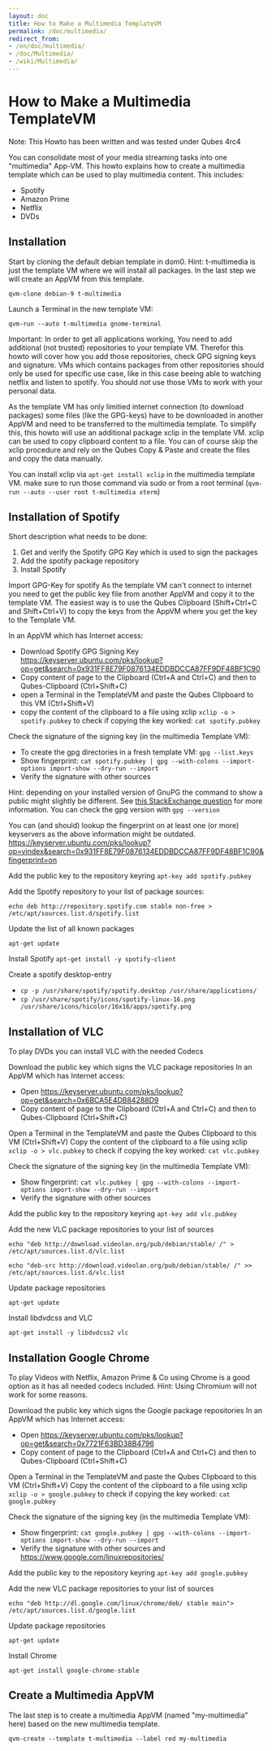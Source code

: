 ```yaml
---
layout: doc
title: How to Make a Multimedia TemplateVM
permalink: /doc/multimedia/
redirect_from:
- /en/doc/multimedia/
- /doc/Multimedia/
- /wiki/Multimedia/
---
```


How to Make a Multimedia TemplateVM
===================================

Note: This Howto has been written and was tested under Qubes 4rc4

You can consolidate most of your media streaming tasks into one "multimedia" App-VM. This howto explains how to create a multimedia template which can be used to play multimedia content.
This includes:

- Spotify
- Amazon Prime
- Netflix
- DVDs

Installation
------------

Start by cloning the default debian template in dom0.
Hint:
t-multimedia is just the template VM where we will install all packages.
In the last step we will create an AppVM from this template.

`qvm-clone debian-9 t-multimedia`

Launch a Terminal in the new template VM:

`qvm-run --auto t-multimedia gnome-terminal`

Important:
In order to get all applications working, You need to add additional (not trusted) repositories to your template VM.
Therefor this howto will cover how you add those repositories, check GPG signing keys and signature.
VMs which contains packages from other repositories should only be used for specific use case, like in this case beeing able to watching netflix and listen to spotify.
You should _not_ use those VMs to work with your personal data.

As the template VM has only limitied internet connection (to download packages) some files (like the GPG-keys) have to be downloaded in another AppVM and need to be transferred to the multimedia template.
To simplify this, this howto will use an additional package xclip in the template VM.
xclip can be used to copy clipboard content to a file.
You can of course skip the xclip procedure and rely on the Qubes Copy & Paste and create the files and copy the data manually.

You can install xclip via `apt-get install xclip` in the multimedia template VM. make sure to run those command via sudo or from a root terminal (`qvm-run --auto --user root t-multimedia xterm`)


Installation of Spotify
-----------------------

Short description what needs to be done:

1. Get and verify the Spotify GPG Key which is used to sign the packages
2. Add the spotify package repository
3. Install Spotify

Import GPG-Key for spotify
As the template VM can't connect to internet you need to get the public key file from another AppVM and copy it to the template VM. The easiest way is to use the Qubes Clipboard (Shift+Ctrl+C and Shift+Ctrl+V) to copy the keys from the AppVM where you get the key to the Template VM.

In an AppVM which has Internet access:
- Download Spotify GPG Signing Key <https://keyserver.ubuntu.com/pks/lookup?op=get&search=0x931FF8E79F0876134EDDBDCCA87FF9DF48BF1C90>
- Copy content of page to the Clipboard (Ctrl+A and Ctrl+C) and then to Qubes-Clipboard (Ctrl+Shift+C)
- open a Terminal in the TemplateVM and paste the Qubes Clipboard to this VM (Ctrl+Shift+V)
- copy the content of the clipboard to a file using xclip
  `xclip -o > spotify.pubkey` to check if copying the key worked: `cat spotify.pubkey`

Check the signature of the signing key (in the multimedia Template VM):
- To create the gpg directories in a fresh template VM: `gpg --list.keys`
- Show fingerprint: `cat spotify.pubkey | gpg --with-colons --import-options import-show --dry-run --import`
- Verify the signature with other sources

Hint: depending on your installed version of GnuPG the command to show a public might slightly be different.
See [this StackExchange question](https://unix.stackexchange.com/questions/391344/gnupg-command-to-show-key-info-from-file) for more information. You can check the gpg version with `gpg --version`

You can (and should) lookup the fingerprint on at least one (or more) keyservers as the above information might be outdated.
<https://keyserver.ubuntu.com/pks/lookup?op=vindex&search=0x931FF8E79F0876134EDDBDCCA87FF9DF48BF1C90&fingerprint=on>

Add the public key to the repository keyring
`apt-key add spotify.pubkey`

Add the Spotify repository to your list of package sources:

`echo deb http://repository.spotify.com stable non-free > /etc/apt/sources.list.d/spotify.list`

Update the list of all known packages

`apt-get update`

Install Spotify
`apt-get install -y spotify-client`

Create a spotify desktop-entry

- `cp -p /usr/share/spotify/spotify.desktop /usr/share/applications/`
- `cp /usr/share/spotify/icons/spotify-linux-16.png /usr/share/icons/hicolor/16x16/apps/spotify.png`


Installation of VLC
-------------------

To play DVDs you can install VLC with the needed Codecs

Download the public key which signs the VLC package repositories
In an AppVM which has Internet access:
- Open <https://keyserver.ubuntu.com/pks/lookup?op=get&search=0x6BCA5E4DB84288D9>
- Copy content of page to the Clipboard (Ctrl+A and Ctrl+C) and then to Qubes-Clipboard (Ctrl+Shift+C)

Open a Terminal in the TemplateVM and paste the Qubes Clipboard to this VM (Ctrl+Shift+V)
Copy the content of the clipboard to a file using xclip
`xclip -o > vlc.pubkey` to check if copying the key worked: `cat vlc.pubkey`

Check the signature of the signing key (in the multimedia Template VM):
- Show fingerprint: `cat vlc.pubkey | gpg --with-colons --import-options import-show --dry-run --import`
- Verify the signature with other sources

Add the public key to the repository keyring
`apt-key add vlc.pubkey`

Add the new VLC package repositories to your list of sources 

`echo "deb http://download.videolan.org/pub/debian/stable/ /" > /etc/apt/sources.list.d/vlc.list`

`echo "deb-src http://download.videolan.org/pub/debian/stable/ /" >> /etc/apt/sources.list.d/vlc.list`

Update package repositories

`apt-get update`

Install libdvdcss and VLC

`apt-get install -y libdvdcss2 vlc`


Installation Google Chrome
--------------------------

To play Videos with Netflix, Amazon Prime & Co using Chrome is a good option as it has all needed codecs included.
Hint: Using Chromium will not work for some reasons.

Download the public key which signs the Google package repositories
In an AppVM which has Internet access:
- Open <https://keyserver.ubuntu.com/pks/lookup?op=get&search=0x7721F63BD38B4796>
- Copy content of page to the Clipboard (Ctrl+A and Ctrl+C) and then to Qubes-Clipboard (Ctrl+Shift+C)

Open a Terminal in the TemplateVM and paste the Qubes Clipboard to this VM (Ctrl+Shift+V)
Copy the content of the clipboard to a file using xclip
`xclip -o > google.pubkey` to check if copying the key worked: `cat google.pubkey`

Check the signature of the signing key (in the multimedia Template VM):
- Show fingerprint: `cat google.pubkey | gpg --with-colons --import-options import-show --dry-run --import`
- Verify the signature with other sources and <https://www.google.com/linuxrepositories/>

Add the public key to the repository keyring
`apt-key add google.pubkey`

Add the new VLC package repositories to your list of sources 

`echo "deb http://dl.google.com/linux/chrome/deb/ stable main"> /etc/apt/sources.list.d/google.list`

Update package repositories

`apt-get update`

Install Chrome

`apt-get install google-chrome-stable`



Create a Multimedia AppVM
-------------------------

The last step is to create a multimedia AppVM (named "my-multimedia" here) based on the new multimedia template.

`qvm-create --template t-multimedia --label red my-multimedia`

